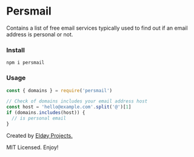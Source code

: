 # Persmail

Contains a list of free email services typically used to find out if an email address is personal or not.

### Install

```
npm i persmail
```

### Usage

```js
const { domains } = require('persmail')

// Check of domains includes your email address host
const host = 'hello@example.com'.split('@')[1]
if (domains.includes(host)) {
  // is personal email
}
```

Created by [Eldøy Projects.](https://eldoy.com)

MIT Licensed. Enjoy!

